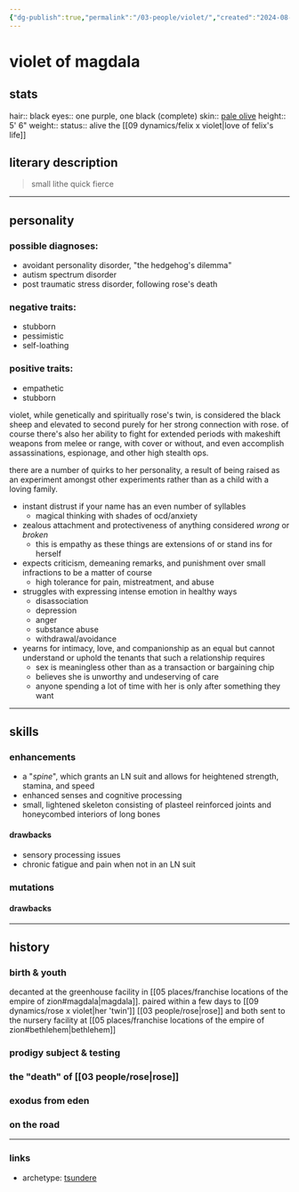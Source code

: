 ```yaml
---
{"dg-publish":true,"permalink":"/03-people/violet/","created":"2024-08-08T14:04:12.000-05:00","updated":"2025-01-24T10:58:44.641-06:00"}
---
```


# violet of magdala

## stats
hair:: black
eyes:: one purple, one black (complete)
skin:: [pale olive](https://images.app.goo.gl/4qniqgnecjUDpqpC6)
height:: 5' 6"
weight::
status:: alive
the [[09 dynamics/felix x violet\|love of felix's life]] 

## literary description
> small 
> lithe
> quick
> fierce
---
## personality
### possible diagnoses:
- avoidant personality disorder, "the hedgehog's dilemma"
- autism spectrum disorder
- post traumatic stress disorder, following rose's death
### negative traits:
- stubborn
- pessimistic
- self-loathing
### positive traits:
- empathetic
- stubborn

violet, while genetically and spiritually rose's twin, is considered the black sheep and elevated to second purely for her strong connection with rose. of course there's also her ability to fight for extended periods with makeshift weapons from melee or range, with cover or without, and even accomplish assassinations, espionage, and other high stealth ops.

there are a number of quirks to her personality, a result of being raised as an experiment amongst other experiments rather than as a child with a loving family.
- instant distrust if your name has an even number of syllables
	- magical thinking with shades of ocd/anxiety
- zealous attachment and protectiveness of anything considered *wrong* or *broken*
	- this is empathy as these things are extensions of or stand ins for herself
- expects criticism, demeaning remarks, and punishment over small infractions to be a matter of course
	- high tolerance for pain, mistreatment, and abuse
- struggles with expressing intense emotion in healthy ways
	- disassociation
	- depression
	- anger
	- substance abuse
	- withdrawal/avoidance
- yearns for intimacy, love, and companionship as an equal but cannot understand or uphold the tenants that such a relationship requires
	- sex is meaningless other than as a transaction or bargaining chip
	- believes she is unworthy and undeserving of care
	- anyone spending a lot of time with her is only after something they want

---
## skills
### enhancements
- a "*spine*", which grants an LN suit and allows for heightened strength, stamina, and speed
- enhanced senses and cognitive processing
- small, lightened skeleton consisting of plasteel reinforced joints and honeycombed interiors of long bones
#### drawbacks
- sensory processing issues
- chronic fatigue and pain when not in an LN suit
### mutations
#### drawbacks

---
## history
### birth & youth
decanted at the greenhouse facility in [[05 places/franchise locations of the empire of zion#magdala\|magdala]]. paired within a few days to [[09 dynamics/rose x violet\|her 'twin']] [[03 people/rose\|rose]] and both sent to the nursery facility at [[05 places/franchise locations of the empire of zion#bethlehem\|bethlehem]]

### prodigy subject & testing


### the "death" of [[03 people/rose\|rose]]


### exodus from eden


### on the road


---
### links
- archetype: [tsundere](https://tvtropes.org/pmwiki/pmwiki.php/Main/Tsundere)
